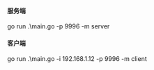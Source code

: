 
#### 服务端
go run .\main.go -p 9996 -m server

#### 客户端
go run .\main.go -i 192.168.1.12 -p 9996 -m client

